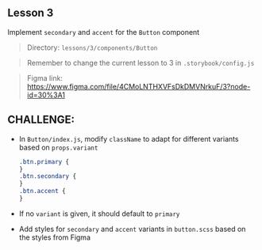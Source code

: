 ## Lesson 3

Implement `secondary` and `accent` for the `Button` component

> Directory: `lessons/3/components/Button`

> Remember to change the current lesson to 3 in `.storybook/config.js`

> Figma link: https://www.figma.com/file/4CMoLNTHXVFsDkDMVNrkuF/3?node-id=30%3A1

## CHALLENGE:

- In `Button/index.js`, modify `className` to adapt for different variants based on `props.variant`

  ```css
  .btn.primary {
  }
  .btn.secondary {
  }
  .btn.accent {
  }
  ```

- If no `variant` is given, it should default to `primary`

- Add styles for `secondary` and `accent` variants in `button.scss` based on the styles from Figma
